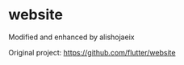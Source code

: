 # website

Modified and enhanced by alishojaeix

Original project: https://github.com/flutter/website
